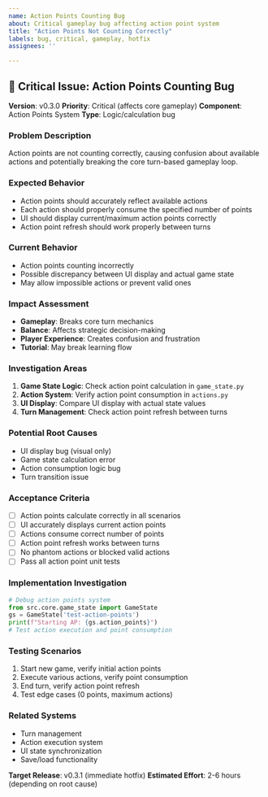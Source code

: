 ```yaml
---
name: Action Points Counting Bug
about: Critical gameplay bug affecting action point system
title: "Action Points Not Counting Correctly"
labels: bug, critical, gameplay, hotfix
assignees: ''

---
```


## 🔴 Critical Issue: Action Points Counting Bug

**Version**: v0.3.0
**Priority**: Critical (affects core gameplay)
**Component**: Action Points System
**Type**: Logic/calculation bug

### Problem Description
Action points are not counting correctly, causing confusion about available actions and potentially breaking the core turn-based gameplay loop.

### Expected Behavior
- Action points should accurately reflect available actions
- Each action should properly consume the specified number of points
- UI should display current/maximum action points correctly
- Action point refresh should work properly between turns

### Current Behavior
- Action points counting incorrectly
- Possible discrepancy between UI display and actual game state
- May allow impossible actions or prevent valid ones

### Impact Assessment
- **Gameplay**: Breaks core turn mechanics
- **Balance**: Affects strategic decision-making
- **Player Experience**: Creates confusion and frustration
- **Tutorial**: May break learning flow

### Investigation Areas
1. **Game State Logic**: Check action point calculation in `game_state.py`
2. **Action System**: Verify action point consumption in `actions.py`
3. **UI Display**: Compare UI display with actual state values
4. **Turn Management**: Check action point refresh between turns

### Potential Root Causes
- UI display bug (visual only)
- Game state calculation error
- Action consumption logic bug
- Turn transition issue

### Acceptance Criteria
- [ ] Action points calculate correctly in all scenarios
- [ ] UI accurately displays current action points
- [ ] Actions consume correct number of points
- [ ] Action point refresh works between turns
- [ ] No phantom actions or blocked valid actions
- [ ] Pass all action point unit tests

### Implementation Investigation
```python
# Debug action points system
from src.core.game_state import GameState
gs = GameState('test-action-points')
print(f"Starting AP: {gs.action_points}")
# Test action execution and point consumption
```

### Testing Scenarios
1. Start new game, verify initial action points
2. Execute various actions, verify point consumption
3. End turn, verify action point refresh
4. Test edge cases (0 points, maximum actions)

### Related Systems
- Turn management
- Action execution system
- UI state synchronization
- Save/load functionality

**Target Release**: v0.3.1 (immediate hotfix)
**Estimated Effort**: 2-6 hours (depending on root cause)
